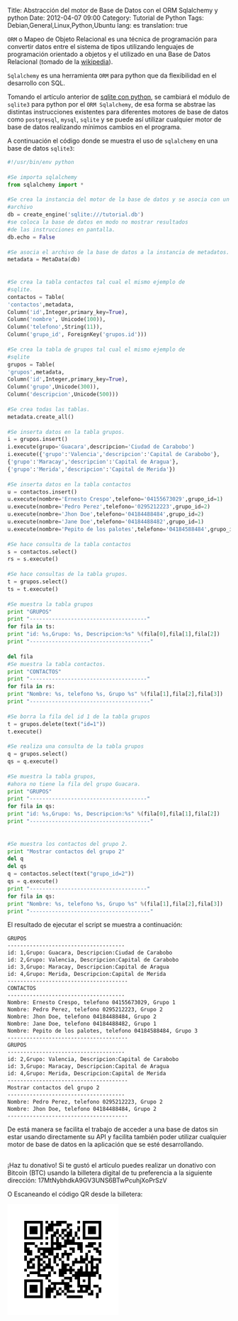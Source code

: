 Title: Abstracción del motor de Base de Datos con el ORM Sqlalchemy y python
Date: 2012-04-07 09:00
Category: Tutorial de Python
Tags: Debian,General,Linux,Python,Ubuntu
lang: es
translation: true

`ORM` o Mapeo de Objeto Relacional es una técnica de programación para convertir datos entre el sistema de tipos utilizando lenguajes de programación orientado a objetos y el utilizado en una Base de Datos Relacional (tomado de la [wikipedia](https://es.wikipedia.org/wiki/ORM)).

`Sqlalchemy` es una herramienta `ORM` para python que da flexibilidad en el desarrollo con SQL.

Tomando el artículo anterior de [sqlite con python](http://blog.crespo.org.ve/2012/04/sqlite-con-python.html), se cambiará el módulo de `sqlite3` para python por el `ORM Sqlalchemy`, de esa forma se abstrae las distintas instrucciones existentes para diferentes motores de base de datos como `postgresql`, `mysql`, `sqlite` y se puede así utilizar cualquier motor de base de datos realizando mínimos cambios en el programa.

A continuación el código donde se muestra el uso de `sqlalchemy` en una base de datos `sqlite3`:  

```python 
#!/usr/bin/env python

#Se importa sqlalchemy
from sqlalchemy import *

#Se crea la instancia del motor de la base de datos y se asocia con un
#archivo
db = create_engine('sqlite:///tutorial.db')
#se coloca la base de datos en modo no mostrar resultados 
#de las instrucciones en pantalla.
db.echo = False

#Se asocia el archivo de la base de datos a la instancia de metadatos.
metadata = MetaData(db)


#Se crea la tabla contactos tal cual el mismo ejemplo de 
#sqlite.
contactos = Table(
'contactos',metadata,
Column('id',Integer,primary_key=True),
Column('nombre', Unicode(100)),
Column('telefono',String(11)),
Column('grupo_id', ForeignKey('grupos.id')))

#Se crea la tabla de grupos tal cual el mismo ejemplo de 
#sqlite
grupos = Table(
'grupos',metadata,
Column('id',Integer,primary_key=True),
Column('grupo',Unicode(300)),
Column('descripcion',Unicode(500)))

#Se crea todas las tablas.
metadata.create_all()

#Se inserta datos en la tabla grupos.
i = grupos.insert()
i.execute(grupo='Guacara',descripcion='Ciudad de Carabobo')
i.execute({'grupo':'Valencia','descripcion':'Capital de Carabobo'},
{'grupo':'Maracay','descripcion':'Capital de Aragua'},
{'grupo':'Merida','descripcion':'Capital de Merida'})

#Se inserta datos en la tabla contactos
u = contactos.insert()
u.execute(nombre='Ernesto Crespo',telefono='04155673029',grupo_id=1)
u.execute(nombre='Pedro Perez',telefono='0295212223',grupo_id=2)
u.execute(nombre='Jhon Doe',telefono='04184488484',grupo_id=2)
u.execute(nombre='Jane Doe',telefono='04184488482',grupo_id=1)
u.execute(nombre='Pepito de los palotes',telefono='04184588484',grupo_id=3)

#Se hace consulta de la tabla contactos
s = contactos.select()
rs = s.execute()

#Se hace consultas de la tabla grupos.
t = grupos.select()
ts = t.execute()

#Se muestra la tabla grupos
print "GRUPOS"
print "-------------------------------------"
for fila in ts:
print "id: %s,Grupo: %s, Descripcion:%s" %(fila[0],fila[1],fila[2])
print "--------------------------------------"

del fila
#Se muestra la tabla contactos.
print "CONTACTOS"
print "-------------------------------------"
for fila in rs:
print "Nombre: %s, telefono %s, Grupo %s" %(fila[1],fila[2],fila[3]) 
print "--------------------------------------"

#Se borra la fila del id 1 de la tabla grupos
t = grupos.delete(text("id=1"))
t.execute()

#Se realiza una consulta de la tabla grupos
q = grupos.select()
qs = q.execute()

#Se muestra la tabla grupos, 
#ahora no tiene la fila del grupo Guacara.
print "GRUPOS"
print "-------------------------------------"
for fila in qs:
print "id: %s,Grupo: %s, Descripcion:%s" %(fila[0],fila[1],fila[2])
print "--------------------------------------"


#Se muestra los contactos del grupo 2.
print "Mostrar contactos del grupo 2"
del q
del qs
q = contactos.select(text("grupo_id=2"))
qs = q.execute()
print "-------------------------------------"
for fila in qs:
print "Nombre: %s, telefono %s, Grupo %s" %(fila[1],fila[2],fila[3]) 
print "--------------------------------------"
```    

El resultado de ejecutar el script se muestra a continuación:  
```
GRUPOS
-------------------------------------
id: 1,Grupo: Guacara, Descripcion:Ciudad de Carabobo
id: 2,Grupo: Valencia, Descripcion:Capital de Carabobo
id: 3,Grupo: Maracay, Descripcion:Capital de Aragua
id: 4,Grupo: Merida, Descripcion:Capital de Merida
--------------------------------------
CONTACTOS
-------------------------------------
Nombre: Ernesto Crespo, telefono 04155673029, Grupo 1
Nombre: Pedro Perez, telefono 0295212223, Grupo 2
Nombre: Jhon Doe, telefono 04184488484, Grupo 2
Nombre: Jane Doe, telefono 04184488482, Grupo 1
Nombre: Pepito de los palotes, telefono 04184588484, Grupo 3
--------------------------------------
GRUPOS
-------------------------------------
id: 2,Grupo: Valencia, Descripcion:Capital de Carabobo
id: 3,Grupo: Maracay, Descripcion:Capital de Aragua
id: 4,Grupo: Merida, Descripcion:Capital de Merida
--------------------------------------
Mostrar contactos del grupo 2
-------------------------------------
Nombre: Pedro Perez, telefono 0295212223, Grupo 2
Nombre: Jhon Doe, telefono 04184488484, Grupo 2
--------------------------------------
```

De está manera se facilita el trabajo de acceder a una base de datos sin estar usando directamente su API y facilita también poder utilizar cualquier motor de base de datos en la aplicación que se esté desarrollando.


##  ##
¡Haz tu donativo!
Si te gustó el artículo puedes realizar un donativo con Bitcoin (BTC)
usando la billetera digital de tu preferencia a la siguiente
dirección: 17MtNybhdkA9GV3UNS6BTwPcuhjXoPrSzV

O Escaneando el código QR desde la billetera:

![17MtNybhdkA9GV3UNS6BTwPcuhjXoPrSzV](./images/17MtNybhdkA9GV3UNS6BTwPcuhjXoPrSzV.png)